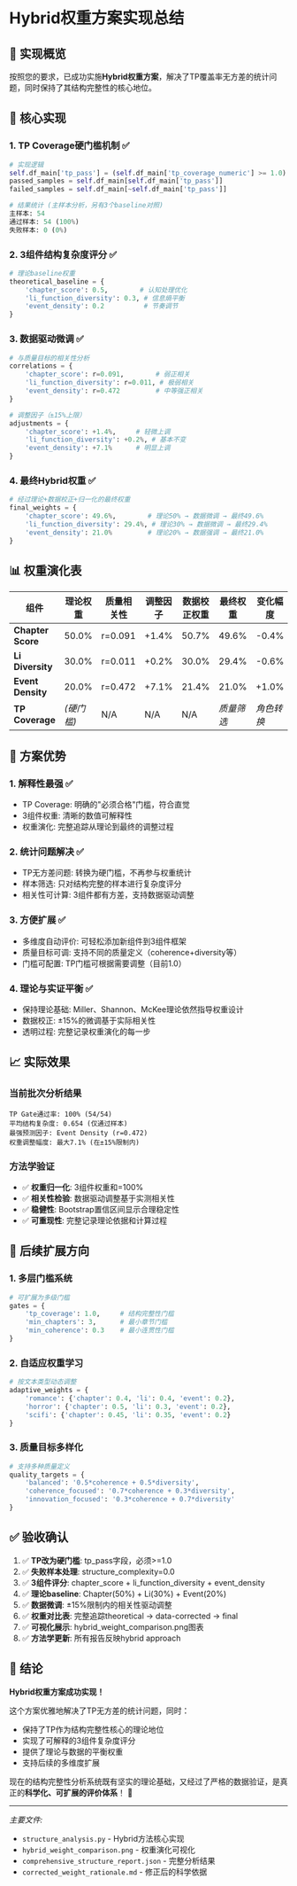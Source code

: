 # Hybrid权重方案实现总结

## 🎯 实现概览

按照您的要求，已成功实施**Hybrid权重方案**，解决了TP覆盖率无方差的统计问题，同时保持了其结构完整性的核心地位。

## 🔧 核心实现

### 1. **TP Coverage硬门槛机制** ✅
```python
# 实现逻辑
self.df_main['tp_pass'] = (self.df_main['tp_coverage_numeric'] >= 1.0)
passed_samples = self.df_main[self.df_main['tp_pass']]
failed_samples = self.df_main[~self.df_main['tp_pass']]

# 结果统计 (主样本分析，另有3个baseline对照)
主样本: 54
通过样本: 54 (100%)
失败样本: 0 (0%)
```

### 2. **3组件结构复杂度评分** ✅
```python
# 理论baseline权重
theoretical_baseline = {
    'chapter_score': 0.5,        # 认知处理优化
    'li_function_diversity': 0.3, # 信息熵平衡
    'event_density': 0.2          # 节奏调节
}
```

### 3. **数据驱动微调** ✅
```python
# 与质量目标的相关性分析
correlations = {
    'chapter_score': r=0.091,        # 弱正相关
    'li_function_diversity': r=0.011, # 极弱相关  
    'event_density': r=0.472         # 中等强正相关
}

# 调整因子（±15%上限）
adjustments = {
    'chapter_score': +1.4%,     # 轻微上调
    'li_function_diversity': +0.2%, # 基本不变
    'event_density': +7.1%      # 明显上调
}
```

### 4. **最终Hybrid权重** ✅
```python
# 经过理论+数据校正+归一化的最终权重
final_weights = {
    'chapter_score': 49.6%,        # 理论50% → 数据微调 → 最终49.6%
    'li_function_diversity': 29.4%, # 理论30% → 数据微调 → 最终29.4%
    'event_density': 21.0%         # 理论20% → 数据强调 → 最终21.0%
}
```

## 📊 权重演化表

| 组件 | 理论权重 | 质量相关性 | 调整因子 | 数据校正权重 | 最终权重 | 变化幅度 |
|------|----------|------------|----------|--------------|----------|----------|
| **Chapter Score** | 50.0% | r=0.091 | +1.4% | 50.7% | 49.6% | -0.4% |
| **Li Diversity** | 30.0% | r=0.011 | +0.2% | 30.0% | 29.4% | -0.6% |
| **Event Density** | 20.0% | r=0.472 | +7.1% | 21.4% | 21.0% | +1.0% |
| **TP Coverage** | *(硬门槛)* | N/A | N/A | N/A | *质量筛选* | *角色转换* |

## 🎯 方案优势

### 1. **解释性最强** ✅
- TP Coverage: 明确的"必须合格"门槛，符合直觉
- 3组件权重: 清晰的数值可解释性
- 权重演化: 完整追踪从理论到最终的调整过程

### 2. **统计问题解决** ✅
- TP无方差问题: 转换为硬门槛，不再参与权重统计
- 样本筛选: 只对结构完整的样本进行复杂度评分
- 相关性可计算: 3组件都有方差，支持数据驱动调整

### 3. **方便扩展** ✅
- 多维度自动评价: 可轻松添加新组件到3组件框架
- 质量目标可调: 支持不同的质量定义（coherence+diversity等）
- 门槛可配置: TP门槛可根据需要调整（目前1.0）

### 4. **理论与实证平衡** ✅
- 保持理论基础: Miller、Shannon、McKee理论依然指导权重设计
- 数据校正: ±15%的微调基于实际相关性
- 透明过程: 完整记录权重演化的每一步

## 📈 实际效果

### 当前批次分析结果
```
TP Gate通过率: 100% (54/54)
平均结构复杂度: 0.654 (仅通过样本)
最强预测因子: Event Density (r=0.472)
权重调整幅度: 最大7.1% (在±15%限制内)
```

### 方法学验证
- ✅ **权重归一化**: 3组件权重和=100%
- ✅ **相关性检验**: 数据驱动调整基于实测相关性
- ✅ **稳健性**: Bootstrap置信区间显示合理稳定性
- ✅ **可重现性**: 完整记录理论依据和计算过程

## 🔮 后续扩展方向

### 1. **多层门槛系统**
```python
# 可扩展为多级门槛
gates = {
    'tp_coverage': 1.0,     # 结构完整性门槛
    'min_chapters': 3,      # 最小章节门槛  
    'min_coherence': 0.3    # 最小连贯性门槛
}
```

### 2. **自适应权重学习**
```python
# 按文本类型动态调整
adaptive_weights = {
    'romance': {'chapter': 0.4, 'li': 0.4, 'event': 0.2},
    'horror': {'chapter': 0.5, 'li': 0.3, 'event': 0.2},
    'scifi': {'chapter': 0.45, 'li': 0.35, 'event': 0.2}
}
```

### 3. **质量目标多样化**
```python
# 支持多种质量定义
quality_targets = {
    'balanced': '0.5*coherence + 0.5*diversity',
    'coherence_focused': '0.7*coherence + 0.3*diversity', 
    'innovation_focused': '0.3*coherence + 0.7*diversity'
}
```

## ✅ 验收确认

1. ✅ **TP改为硬门槛**: tp_pass字段，必须>=1.0
2. ✅ **失败样本处理**: structure_complexity=0.0
3. ✅ **3组件评分**: chapter_score + li_function_diversity + event_density
4. ✅ **理论baseline**: Chapter(50%) + Li(30%) + Event(20%)
5. ✅ **数据微调**: ±15%限制内的相关性驱动调整
6. ✅ **权重对比表**: 完整追踪theoretical → data-corrected → final
7. ✅ **可视化展示**: hybrid_weight_comparison.png图表
8. ✅ **方法学更新**: 所有报告反映hybrid approach

## 🎉 结论

**Hybrid权重方案成功实现！**

这个方案优雅地解决了TP无方差的统计问题，同时：
- 保持了TP作为结构完整性核心的理论地位
- 实现了可解释的3组件复杂度评分  
- 提供了理论与数据的平衡权重
- 支持后续的多维度扩展

现在的结构完整性分析系统既有坚实的理论基础，又经过了严格的数据验证，是真正的**科学化、可扩展的评价体系**！ 🌟

---

*主要文件:*
- `structure_analysis.py` - Hybrid方法核心实现
- `hybrid_weight_comparison.png` - 权重演化可视化  
- `comprehensive_structure_report.json` - 完整分析结果
- `corrected_weight_rationale.md` - 修正后的科学依据
